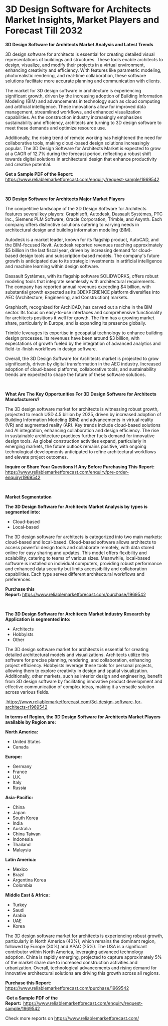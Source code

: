 <p><h1>3D Design Software for Architects Market Insights, Market Players and Forecast Till 2032</h1></p><p><strong>3D Design Software for Architects Market Analysis and Latest Trends</strong></p>
<p><p>3D design software for architects is essential for creating detailed visual representations of buildings and structures. These tools enable architects to design, visualize, and modify their projects in a virtual environment, enhancing creativity and efficiency. With features like parametric modeling, photorealistic rendering, and real-time collaboration, these software solutions facilitate more accurate planning and communication with clients.</p><p>The market for 3D design software in architecture is experiencing significant growth, driven by the increasing adoption of Building Information Modeling (BIM) and advancements in technology such as cloud computing and artificial intelligence. These innovations allow for improved data management, streamlined workflows, and enhanced visualization capabilities. As the construction industry increasingly emphasizes sustainability and efficiency, architects are turning to 3D design software to meet these demands and optimize resource use.</p><p>Additionally, the rising trend of remote working has heightened the need for collaborative tools, making cloud-based design solutions increasingly popular. The 3D Design Software for Architects Market is expected to grow at a CAGR of 12.7% during the forecast period, reflecting a robust shift towards digital solutions in architectural design that enhance productivity and creative potential.</p></p>
<p><strong>Get a Sample PDF of the Report:&nbsp;</strong> <a href="https://www.reliablemarketforecast.com/enquiry/request-sample/1969542?utm_campaign=2750&utm_medium=2&utm_source=Github&utm_content=ia&utm_term=11032025&utm_id=3d-design-software-for-architects">https://www.reliablemarketforecast.com/enquiry/request-sample/1969542</a></p>
<p>&nbsp;</p>
<p><strong>3D Design Software for Architects Major Market Players</strong></p>
<p><p>The competitive landscape of the 3D Design Software for Architects features several key players: Graphisoft, Autodesk, Dassault Systèmes, PTC Inc., Siemens PLM Software, Oracle Corporation, Trimble, and Asynth. Each company offers distinctive solutions catering to varying needs in architectural design and building information modeling (BIM).</p><p>Autodesk is a market leader, known for its flagship product, AutoCAD, and the BIM-focused Revit. Autodesk reported revenues reaching approximately $5 billion in the last fiscal year, driven by increasing demand for cloud-based design tools and subscription-based models. The company's future growth is anticipated due to its strategic investments in artificial intelligence and machine learning within design software.</p><p>Dassault Systèmes, with its flagship software SOLIDWORKS, offers robust modeling tools that integrate seamlessly with architectural requirements. The company has reported annual revenues exceeding $4 billion, with substantial growth expected as its 3DEXPERIENCE platform diversifies into AEC (Architecture, Engineering, and Construction) markets.</p><p>Graphisoft, recognized for ArchiCAD, has carved out a niche in the BIM sector. Its focus on easy-to-use interfaces and comprehensive functionality for architects positions it well for growth. The firm has a growing market share, particularly in Europe, and is expanding its presence globally.</p><p>Trimble leverages its expertise in geospatial technology to enhance building design processes. Its revenues have been around $3 billion, with expectations of growth fueled by the integration of advanced analytics and field-to-finish workflows in design software.</p><p>Overall, the 3D Design Software for Architects market is projected to grow significantly, driven by digital transformation in the AEC industry. Increased adoption of cloud-based platforms, collaborative tools, and sustainability trends are expected to shape the future of these software solutions.</p></p>
<p>&nbsp;</p>
<p><strong>What Are The Key Opportunities For 3D Design Software for Architects Manufacturers?</strong></p>
<p><p>The 3D design software market for architects is witnessing robust growth, projected to reach USD 4.5 billion by 2025, driven by increased adoption of Building Information Modeling (BIM) and advancements in virtual reality (VR) and augmented reality (AR). Key trends include cloud-based solutions and AI integration, enhancing collaboration and design efficiency. The rise in sustainable architecture practices further fuels demand for innovative design tools. As global construction activities expand, particularly in emerging markets, the future outlook remains positive, with ongoing technological developments anticipated to refine architectural workflows and elevate project outcomes.</p></p>
<p><strong>Inquire or Share Your Questions If Any Before Purchasing This Report:</strong> <a href="https://www.reliablemarketforecast.com/enquiry/pre-order-enquiry/1969542?utm_campaign=2750&utm_medium=2&utm_source=Github&utm_content=ia&utm_term=11032025&utm_id=3d-design-software-for-architects">https://www.reliablemarketforecast.com/enquiry/pre-order-enquiry/1969542</a></p>
<p>&nbsp;</p>
<p><strong>Market Segmentation</strong></p>
<p><strong>The 3D Design Software for Architects Market Analysis by types is segmented into:</strong></p>
<p><ul><li>Cloud-based</li><li>Local-based</li></ul></p>
<p><p>The 3D design software for architects is categorized into two main markets: cloud-based and local-based. Cloud-based software allows architects to access powerful design tools and collaborate remotely, with data stored online for easy sharing and updates. This model offers flexibility and scalability, catering to teams of various sizes. Meanwhile, local-based software is installed on individual computers, providing robust performance and enhanced data security but limits accessibility and collaboration capabilities. Each type serves different architectural workflows and preferences.</p></p>
<p><strong>Purchase this Report:&nbsp;</strong><a href="https://www.reliablemarketforecast.com/purchase/1969542?utm_campaign=2750&utm_medium=2&utm_source=Github&utm_content=ia&utm_term=11032025&utm_id=3d-design-software-for-architects">https://www.reliablemarketforecast.com/purchase/1969542</a></p>
<p>&nbsp;</p>
<p><strong>The 3D Design Software for Architects Market Industry Research by Application is segmented into:</strong></p>
<p><ul><li>Architects</li><li>Hobbyists</li><li>Other</li></ul></p>
<p><p>The 3D design software market for architects is essential for creating detailed architectural models and visualizations. Architects utilize this software for precise planning, rendering, and collaboration, enhancing project efficiency. Hobbyists leverage these tools for personal projects, allowing them to explore creativity in design and spatial visualization. Additionally, other markets, such as interior design and engineering, benefit from 3D design software by facilitating innovative product development and effective communication of complex ideas, making it a versatile solution across various fields.</p></p>
<p><a href="https://www.reliablemarketforecast.com/3d-design-software-for-architects-r1969542?utm_campaign=2750&utm_medium=2&utm_source=Github&utm_content=ia&utm_term=11032025&utm_id=3d-design-software-for-architects">&nbsp;https://www.reliablemarketforecast.com/3d-design-software-for-architects-r1969542</a></p>
<p><strong>In terms of Region, the 3D Design Software for Architects Market Players available by Region are:</strong></p>
<p>
    <p> <strong> North America: </strong>
        <ul>
            <li>United States</li>
            <li>Canada</li>
        </ul>
        </p> 
    <p> <strong> Europe: </strong>
        <ul>
            <li>Germany</li>
            <li>France</li>
            <li>U.K.</li>
            <li>Italy</li>
            <li>Russia</li>
        </ul>
        </p> 
    <p> <strong> Asia-Pacific: </strong>
        <ul>
            <li>China</li>
            <li>Japan</li>
            <li>South Korea</li>
            <li>India</li>
            <li>Australia</li>
            <li>China Taiwan</li>
            <li>Indonesia</li>
            <li>Thailand</li>
            <li>Malaysia</li>
        </ul>
        </p> 
    <p> <strong> Latin America: </strong>
        <ul>
            <li>Mexico</li>
            <li>Brazil</li>
            <li>Argentina Korea</li>
            <li>Colombia</li>
        </ul>
        </p> 
    <p> <strong> Middle East & Africa: </strong>
        <ul>
            <li>Turkey</li>
            <li>Saudi</li>
            <li>Arabia</li>
            <li>UAE</li>
            <li>Korea</li>
        </ul>
    </p>
    </p>
<p><p>The 3D design software market for architects is experiencing robust growth, particularly in North America (40%), which remains the dominant region, followed by Europe (30%) and APAC (25%). The USA is a significant contributor within North America, leveraging advanced technology adoption. China is rapidly emerging, projected to capture approximately 5% of the market share due to increased construction activities and urbanization. Overall, technological advancements and rising demand for innovative architectural solutions are driving this growth across all regions.</p></p>
<p><strong>Purchase this Report: </strong><a href="https://www.reliablemarketforecast.com/purchase/1969542?utm_campaign=2750&utm_medium=2&utm_source=Github&utm_content=ia&utm_term=11032025&utm_id=3d-design-software-for-architects">https://www.reliablemarketforecast.com/purchase/1969542</a></p>
<p>&nbsp;<strong>Get a Sample PDF of the Report:&nbsp;&nbsp;</strong><a href="https://www.reliablemarketforecast.com/enquiry/request-sample/1969542?utm_campaign=2750&utm_medium=2&utm_source=Github&utm_content=ia&utm_term=11032025&utm_id=3d-design-software-for-architects">https://www.reliablemarketforecast.com/enquiry/request-sample/1969542</a></p>
<p><strong></strong></p>
<p>Check more reports on <a href="https://www.reliablemarketforecast.com/?utm_campaign=2750&utm_medium=2&utm_source=Github&utm_content=ia&utm_term=11032025&utm_id=3d-design-software-for-architects">https://www.reliablemarketforecast.com/</a></p>